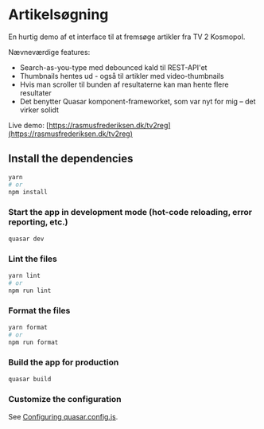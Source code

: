 # Artikelsøgning

En hurtig demo af et interface til at fremsøge artikler fra TV 2 Kosmopol.

Nævneværdige features:
* Search-as-you-type med debounced kald til REST-API'et
* Thumbnails hentes ud - også til artikler med video-thumbnails
* Hvis man scroller til bunden af resultaterne kan man hente flere resultater
* Det benytter Quasar komponent-frameworket, som var nyt for mig – det virker solidt

Live demo: [https://rasmusfrederiksen.dk/tv2reg](https://rasmusfrederiksen.dk/tv2reg)

## Install the dependencies
```bash
yarn
# or
npm install
```

### Start the app in development mode (hot-code reloading, error reporting, etc.)
```bash
quasar dev
```

### Lint the files
```bash
yarn lint
# or
npm run lint
```


### Format the files
```bash
yarn format
# or
npm run format
```



### Build the app for production
```bash
quasar build
```

### Customize the configuration
See [Configuring quasar.config.js](https://v2.quasar.dev/quasar-cli-webpack/quasar-config-js).
